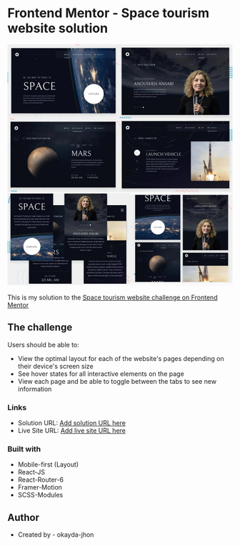 # Frontend Mentor - Space tourism website solution

![](./screenshot.jpg)

This is my solution to the [Space tourism website challenge on Frontend Mentor](https://www.frontendmentor.io/challenges/space-tourism-multipage-website-gRWj1URZ3)

## The challenge

Users should be able to:

- View the optimal layout for each of the website's pages depending on their device's screen size
- See hover states for all interactive elements on the page
- View each page and be able to toggle between the tabs to see new information

### Links

- Solution URL: [Add solution URL here](https://www.frontendmentor.io/challenges/space-tourism-multipage-website-gRWj1URZ3)
- Live Site URL: [Add live site URL here]()

### Built with

- Mobile-first (Layout)
- React-JS
- React-Router-6
- Framer-Motion
- SCSS-Modules

## Author

- Created by - okayda-jhon
